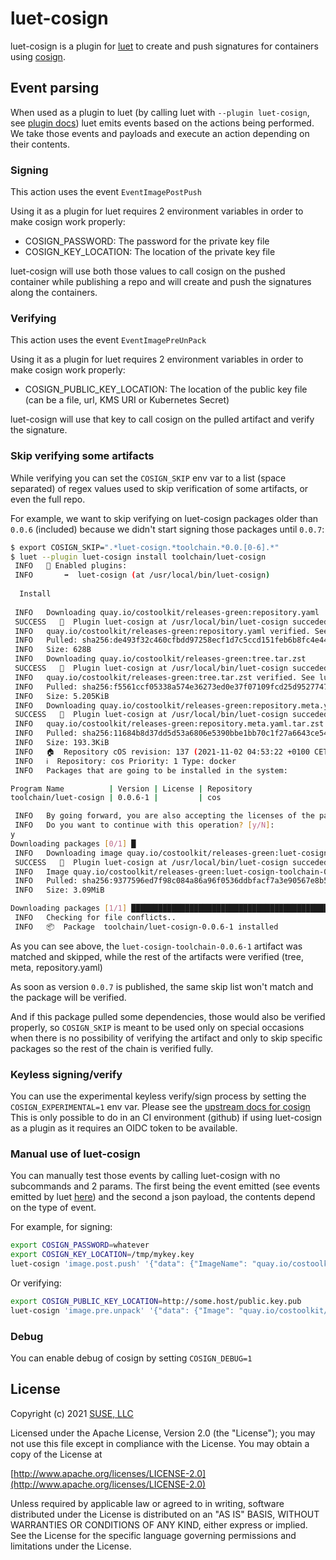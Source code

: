 # luet-cosign

luet-cosign is a plugin for [luet](https://luet-lab.github.io/docs/) to create and push signatures for containers using [cosign](https://github.com/sigstore/cosign).

## Event parsing

When used as a plugin to luet (by calling luet with `--plugin luet-cosign`, see [plugin docs](https://luet-lab.github.io/docs/docs/concepts/plugins-and-extensions/)) luet emits events based on the actions being performed.
We take those events and payloads and execute an action depending on their contents.


### Signing

This action uses the event `EventImagePostPush`

Using it as a plugin for luet requires 2 environment variables in order to make cosign work properly:

 - COSIGN_PASSWORD: The password for the private key file
 - COSIGN_KEY_LOCATION: The location of the private key file

luet-cosign will use both those values to call cosign on the pushed container while publishing a repo and will create and push the signatures along the containers.


### Verifying

This action uses the event `EventImagePreUnPack`

Using it as a plugin for luet requires 2 environment variables in order to make cosign work properly:

- COSIGN_PUBLIC_KEY_LOCATION: The location of the public key file (can be a file, url, KMS URI or Kubernetes Secret)

luet-cosign will use that key to call cosign on the pulled artifact and verify the signature.


### Skip verifying some artifacts

While verifying you can set the `COSIGN_SKIP` env var to a list (space separated) of regex values used to skip verification of some artifacts, or even the full repo.

For example, we want to skip verifying on luet-cosign packages older than `0.0.6` (included) because we didn't start signing those packages until `0.0.7`:

```bash
$ export COSIGN_SKIP=".*luet-cosign.*toolchain.*0.0.[0-6].*"
$ luet --plugin luet-cosign install toolchain/luet-cosign 
 INFO   🍭 Enabled plugins:
 INFO   	➡  luet-cosign (at /usr/local/bin/luet-cosign)
           
  Install  
           
 INFO   Downloading quay.io/costoolkit/releases-green:repository.yaml                                     
 SUCCESS   🍭  Plugin luet-cosign at /usr/local/bin/luet-cosign succeded, state reported:                 
 INFO   quay.io/costoolkit/releases-green:repository.yaml verified. See luet-cosign logs for full info.   
 INFO   Pulled: sha256:de493f32c460cfbdd97258ecf1d7c5ccd151feb6b8fc4e44b2c098f222528fa5                   
 INFO   Size: 628B                                                                                        
 INFO   Downloading quay.io/costoolkit/releases-green:tree.tar.zst                                        
 SUCCESS   🍭  Plugin luet-cosign at /usr/local/bin/luet-cosign succeded, state reported:                 
 INFO   quay.io/costoolkit/releases-green:tree.tar.zst verified. See luet-cosign logs for full info.      
 INFO   Pulled: sha256:f5561ccf05338a574e36273ed0e37f07109fcd25d9527747ebcae3d54ed6c155                   
 INFO   Size: 5.205KiB                                                                                    
 INFO   Downloading quay.io/costoolkit/releases-green:repository.meta.yaml.tar.zst                        
 SUCCESS   🍭  Plugin luet-cosign at /usr/local/bin/luet-cosign succeded, state reported:                 
 INFO   quay.io/costoolkit/releases-green:repository.meta.yaml.tar.zst verified. See luet-cosign logs for full info.
 INFO   Pulled: sha256:11684b8d37dd5d53a6806e5390bbe1bb70c1f27a6643ce54707ab1e81344b567                   
 INFO   Size: 193.3KiB                                                                                    
 INFO   🏠  Repository cOS revision: 137 (2021-11-02 04:53:22 +0100 CET)                                  
 INFO   ℹ  Repository: cos Priority: 1 Type: docker                                                       
 INFO   Packages that are going to be installed in the system:                                            

Program Name          | Version | License | Repository
toolchain/luet-cosign | 0.0.6-1 |         | cos       

 INFO   By going forward, you are also accepting the licenses of the packages that you are going to install in your system.
 INFO   Do you want to continue with this operation? [y/N]: 
y
Downloading packages [0/1] █                                                                       0% | 0s
 INFO   Downloading image quay.io/costoolkit/releases-green:luet-cosign-toolchain-0.0.6-1                 
 SUCCESS   🍭  Plugin luet-cosign at /usr/local/bin/luet-cosign succeded, state reported:                 
 INFO   Image quay.io/costoolkit/releases-green:luet-cosign-toolchain-0.0.6-1 found in skip list (.*luet-cosign.*toolchain.*0.0.[0-6].*)
 INFO   Pulled: sha256:9377596ed7f98c084a86a96f0536ddbfacf7a3e90567e8b577745b602d4d6d3d                   
 INFO   Size: 3.09MiB                                                                                     

Downloading packages [1/1] █████████████████████████████████████████████████████████████████████ 100% | 1s
 INFO   Checking for file conflicts..
 INFO   📦  Package  toolchain/luet-cosign-0.0.6-1 installed 

```

As you can see above, the `luet-cosign-toolchain-0.0.6-1` artifact was matched and skipped, while the rest of the artifacts were verified (tree, meta, repository.yaml)

As soon as version `0.0.7` is published, the same skip list won't match and the package will be verified.

And if this package pulled some dependencies, those would also be verified properly, so `COSIGN_SKIP` is meant to be used only on special occasions when there is no possibility of verifying the artifact and only to skip specific packages so the rest of the chain is verified fully.



### Keyless signing/verify

You can use the experimental keyless verify/sign process by setting the `COSIGN_EXPERIMENTAL=1` env var.
Please see the [upstream docs for cosign](https://github.com/sigstore/cosign/blob/main/KEYLESS.md)
This is only possible to do in an CI environment (github) if using luet-cosign as a plugin as it requires an OIDC token to be available.

### Manual use of luet-cosign

You can manually test those events by calling luet-cosign with no subcommands and 2 params. The first being the event emitted (see events emitted by luet [here](https://github.com/mudler/luet/blob/master/pkg/api/core/bus/events.go)) and the second a json payload, the contents depend on the type of event.

For example, for signing:
```bash
export COSIGN_PASSWORD=whatever
export COSIGN_KEY_LOCATION=/tmp/mykey.key
luet-cosign 'image.post.push' '{"data": {"ImageName": "quay.io/costoolkit/releases-opensuse:systemd-boot-live-26"}}'
```

Or verifying:
```bash
export COSIGN_PUBLIC_KEY_LOCATION=http://some.host/public.key.pub
luet-cosign 'image.pre.unpack' '{"data": {"Image": "quay.io/costoolkit/releases-opensuse:systemd-boot-live-26"}}'
```

### Debug

You can enable debug of cosign by setting `COSIGN_DEBUG=1`


## License

Copyright (c) 2021 [SUSE, LLC](http://suse.com)

Licensed under the Apache License, Version 2.0 (the "License");
you may not use this file except in compliance with the License.
You may obtain a copy of the License at

[http://www.apache.org/licenses/LICENSE-2.0](http://www.apache.org/licenses/LICENSE-2.0)

Unless required by applicable law or agreed to in writing, software
distributed under the License is distributed on an "AS IS" BASIS,
WITHOUT WARRANTIES OR CONDITIONS OF ANY KIND, either express or implied.
See the License for the specific language governing permissions and
limitations under the License.